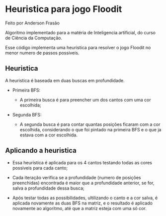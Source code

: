 # Heuristica para jogo Floodit

Feito por Anderson Frasão

Algoritmo implementado para a matéria de Inteligencia artificial, do curso de Ciência da Computação.

Esse código implementa uma heuristica para resolver o jogo Floodit no menor numero de passos possiveis.

## Heuristica

A heuristica é baseada em duas buscas em profundidade.

* Primeira BFS:

    * A primeira busca é para preencher um dos cantos com uma cor escolhida;
    
* Segunda BFS:

    * A segunda busca é para contar quantas posições ficaram com a cor escolhida, considerando o que foi pintado na primeira BFS e o que ja estava com a cor escolhida.

## Aplicando a heuristica

* Essa heuristica é aplicada para os 4 cantos testando todas as cores possiveis para cada canto;

* Cada iteração verifica se a profundidade (numero de posições preenchidas) encontrada é maior que a profundidade anterior, se for, salva a profundidade dessa busca;

* Após testar todas as possibilidades, ultilizando o canto e a cor salva, é aplicada novamente as duas BFS na matriz, e o resultado é aplicado novamente ao algoritmo, até que a matriz esteja com uma só cor.